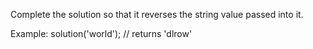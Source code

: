 Complete the solution so that it reverses the string value passed into it.

Example:
solution('world'); // returns 'dlrow'